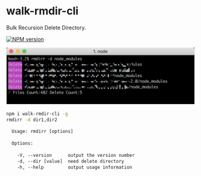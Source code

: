 # walk-rmdir-cli

Bulk Recursion Delete Directory.

[![NPM version][npm-image]][npm-url]

![shotsnap](./shot.png)

[npm-image]: https://img.shields.io/npm/v/walk-rmdir-cli.svg?style=flat-square
[npm-url]: https://npmjs.org/package/walk-rmdir-cli

```bash
npm i walk-rmdir-cli -g
rmdirr -d dir1,dir2
```

```
  Usage: rmdirr [options]

  Options:

    -V, --version      output the version number
    -d, --dir [value]  need delete directory
    -h, --help         output usage information
```

